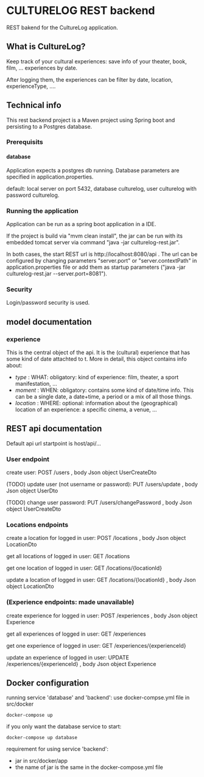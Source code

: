 # CULTURELOG REST backend

REST bakend for the CultureLog application.

## What is CultureLog?

Keep track of your cultural experiences: save info of your theater, book, film, ... experiences by date.

After logging them, the experiences can be filter by date, location, experienceType, ....

## Technical info

This rest backend project is a Maven project using Spring boot and persisting to a Postgres database.

### Prerequisits

#### database

Application expects a postgres db running.
Database parameters are specified in application.properties.

default: local server on port 5432, database culturelog, user culturelog with password culturelog.

### Running the application

Application can be run as a spring boot application in a IDE.

If the project is build via "mvm clean install", the jar can be run with its embedded tomcat server via command "java -jar culturelog-rest.jar".

In both cases, the start REST url is http://localhost:8080/api . 
The url can be configured by changing parameters "server.port" or "server.contextPath" in application.properties file 
or add them as startup parameters ("java -jar culturelog-rest.jar --server.port=8081").

### Security

Login/password security is used.

## model documentation

### experience

This is the central object of the api. It is the (cultural) experience that has some kind of date attachted to t.
More in detail, this object contains info about:

* *type* : WHAT: obligatory: kind of experience: film, theater, a sport manifestation, ...
* *moment* : WHEN: obligatory: contains some kind of date/time info. This can be a single date, a date+time, a period or a mix of all those things.
* *location* : WHERE: optional: information about the (geographical) location of an experience: a specific cinema, a venue, ...

## REST api documentation

Default api url startpoint is host/api/...

### User endpoint

create user: POST /users , body Json object UserCreateDto

(TODO) update user (not username or password): PUT /users/update , body Json object UserDto

(TODO) change user password: PUT /users/changePassword , body Json object UserCreateDto

### Locations endpoints

create a location for logged in user: POST /locations , body Json object LocationDto

get all locations of logged in user: GET /locations

get one location of logged in user: GET /locations/{locationId}

update a location of logged in user: GET /locations/{locationId} , body Json object LocationDto

### (Experience endpoints: made unavailable)

create experience for logged in user: POST /experiences , body Json object Experience

get all experiences of logged in user: GET /experiences

get one experience of logged in user: GET /experiences/{experienceId}

update an experience of logged in user: UPDATE /experiences/{experienceId} , body Json object Experience

## Docker configuration

running service 'database' and 'backend': use docker-compse.yml file in src/docker

```
docker-compose up
```

if you only want the database service to start:

```
docker-compose up database
```

requirement for using service 'backend':

* jar in src/docker/app
* the name of jar is the same in the docker-compose.yml file
